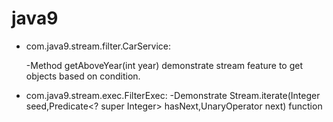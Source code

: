 # java9

- com.java9.stream.filter.CarService:

  -Method getAboveYear(int year) demonstrate stream feature to get objects based on condition.

- com.java9.stream.exec.FilterExec:
  -Demonstrate Stream.iterate(Integer seed,Predicate<? super Integer> hasNext,UnaryOperator<Integer> next) function
